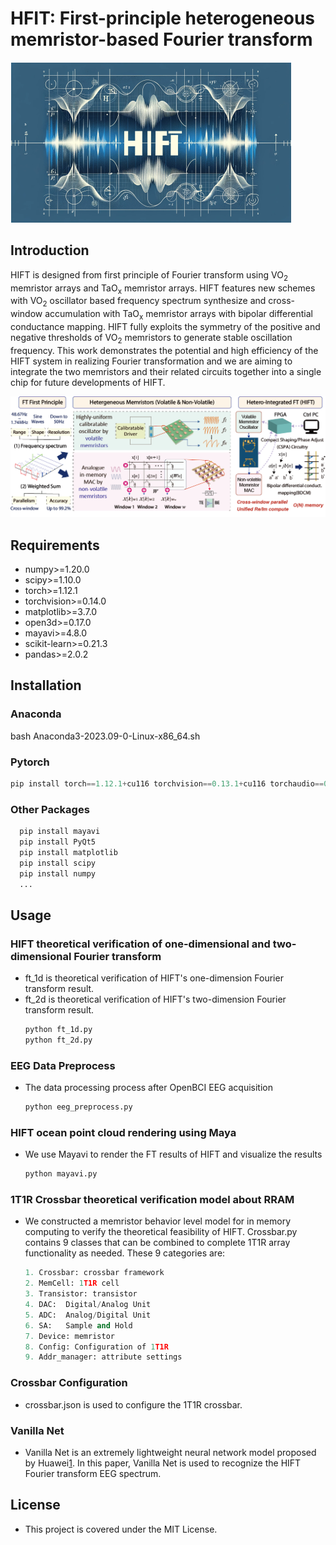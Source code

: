 # HFIT: First-principle heterogeneous memristor-based Fourier transform


![HIFT](https://github.com/CSuperlei/HIFT/raw/main/Pic/HIFT.png)

## Introduction
HIFT is designed from first principle of Fourier transform using VO<sub>2</sub> memristor arrays and TaO<sub>x</sub> memristor arrays. HIFT features new schemes with VO<sub>2</sub> oscillator based frequency spectrum synthesize and cross-window accumulation with TaO<sub>x</sub> memristor arrays with bipolar differential conductance mapping. HIFT fully exploits the symmetry of the positive and negative thresholds of VO<sub>2</sub> memristors to generate stable oscillation frequency. This work demonstrates the potential and high efficiency of the HIFT system in realizing Fourier transformation and we are aiming to integrate the two memristors and their related circuits together into a single chip for future developments of HIFT.

![WorkFlow](https://github.com/CSuperlei/HIFT/raw/main/Pic/instruction.png)

## Requirements
  * numpy>=1.20.0
  * scipy>=1.10.0
  * torch>=1.12.1
  * torchvision>=0.14.0
  * matplotlib>=3.7.0
  * open3d>=0.17.0
  * mayavi>=4.8.0
  * scikit-learn>=0.21.3
  * pandas>=2.0.2

## Installation

### Anaconda
  bash Anaconda3-2023.09-0-Linux-x86_64.sh <br/>
### Pytorch 
   ```python
   pip install torch==1.12.1+cu116 torchvision==0.13.1+cu116 torchaudio==0.12.1 --extra-index-url https://download.pytorch.org/whl/cu116
   ```

### Other Packages
 ```python
   pip install mayavi   
   pip install PyQt5   
   pip install matplotlib
   pip install scipy
   pip install numpy
   ...
   ```

## Usage

### HIFT theoretical verification of one-dimensional and two-dimensional Fourier transform
 * ft_1d is theoretical verification of HIFT's one-dimension Fourier transform result.  
 * ft_2d is theoretical verification of HIFT's two-dimension Fourier transform result.  
   ```python
   python ft_1d.py
   python ft_2d.py
   ```
   
### EEG Data Preprocess
* The data processing process after OpenBCI EEG acquisition
   ```python
   python eeg_preprocess.py
   ```

### HIFT ocean point cloud rendering using Maya
* We use Mayavi to render the FT results of HIFT and visualize the results
   ```python
   python mayavi.py
   ```

### 1T1R Crossbar theoretical verification model about RRAM
* We constructed a memristor behavior level model for in memory computing to verify the theoretical feasibility of HIFT. Crossbar.py contains 9 classes that can be combined to complete 1T1R array functionality as needed. These 9 categories are:
   ```python
   1. Crossbar: crossbar framework
   2. MemCell: 1T1R cell
   3. Transistor: transistor
   4. DAC:  Digital/Analog Unit
   5. ADC:  Analog/Digital Unit
   6. SA:   Sample and Hold
   7. Device: memristor
   8. Config: Configuration of 1T1R
   9. Addr_manager: attribute settings
   ```

### Crossbar Configuration
* crossbar.json is used to configure the 1T1R crossbar.

### Vanilla Net
* Vanilla Net is an extremely lightweight neural network model proposed by Huawei[1](https://arxiv.org/abs/2305.12972). In this paper, Vanilla Net is used to recognize the HIFT Fourier transform EEG spectrum.

## License
* This project is covered under the MIT License.
